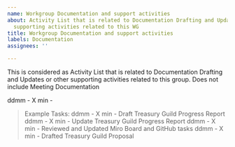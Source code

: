 ```yaml
---
name: Workgroup Documentation and support activities
about: Activity List that is related to Documentation Drafting and Updates or other
  supporting activities related to this WG
title: Workgroup Documentation and support activities
labels: Documentation
assignees: ''

---
```


This is considered as Activity List that is related to Documentation Drafting and Updates or other supporting activities related to this group. Does not include Meeting Documentation

ddmm - X min - 

> Example Tasks:
> ddmm - X min - Draft Treasury Guild Progress Report
> ddmm - X min - Update Treasury Guild Progress Report
> ddmm - X min - Reviewed and Updated Miro Board and GitHub tasks
> ddmm - X min - Drafted Treasury Guild Proposal
